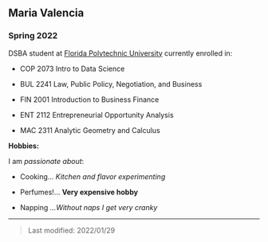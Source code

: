 ## Maria Valencia

### Spring 2022

DSBA student at [Florida Polytechnic University](https://www.floridapoly.edu) currently enrolled in: 

- COP 2073  Intro to Data Science

- BUL 2241  Law, Public Policy, Negotiation, and Business

- FIN 2001  Introduction to Business Finance

- ENT 2112  Entrepreneurial Opportunity Analysis

- MAC 2311  Analytic Geometry and Calculus

**Hobbies:**

I am _passionate about_: 

- Cooking... _Kitchen and flavor experimenting_

- Perfumes!... **Very expensive hobby** 

- Napping _...Without naps I get very cranky_ 

***

> Last modified: 2022/01/29